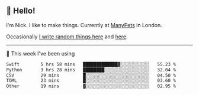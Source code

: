 ## 👋 Hello! 

I'm Nick. I like to make things. Currently at [ManyPets](https://manypets.com) in London.

Occasionally [I write random things here](https://nicksnell.com) and [here](https://twitter.com/nicksnell).

-------

🚀 This week I've been using

<!--START_SECTION:waka-->

```txt
Swift        5 hrs 58 mins   █████████████▓░░░░░░░░░░░   55.23 %
Python       3 hrs 28 mins   ████████░░░░░░░░░░░░░░░░░   32.04 %
CSV          29 mins         █░░░░░░░░░░░░░░░░░░░░░░░░   04.50 %
TOML         23 mins         █░░░░░░░░░░░░░░░░░░░░░░░░   03.60 %
Other        19 mins         ▓░░░░░░░░░░░░░░░░░░░░░░░░   02.95 %
```

<!--END_SECTION:waka-->
